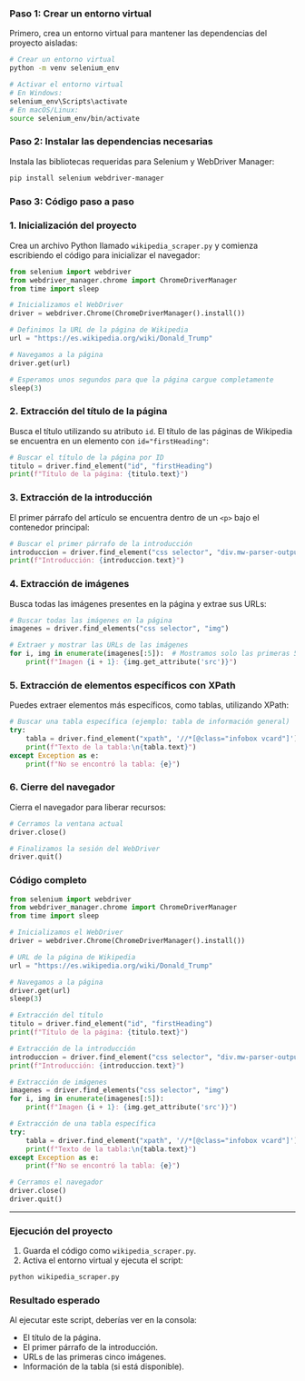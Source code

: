### **Paso 1: Crear un entorno virtual**

Primero, crea un entorno virtual para mantener las dependencias del proyecto aisladas:

```bash
# Crear un entorno virtual
python -m venv selenium_env

# Activar el entorno virtual
# En Windows:
selenium_env\Scripts\activate
# En macOS/Linux:
source selenium_env/bin/activate
```

### **Paso 2: Instalar las dependencias necesarias**

Instala las bibliotecas requeridas para Selenium y WebDriver Manager:

```bash
pip install selenium webdriver-manager
```

### **Paso 3: Código paso a paso**

### **1. Inicialización del proyecto**

Crea un archivo Python llamado `wikipedia_scraper.py` y comienza escribiendo el código para inicializar el navegador:

```python
from selenium import webdriver
from webdriver_manager.chrome import ChromeDriverManager
from time import sleep

# Inicializamos el WebDriver
driver = webdriver.Chrome(ChromeDriverManager().install())

# Definimos la URL de la página de Wikipedia
url = "https://es.wikipedia.org/wiki/Donald_Trump"

# Navegamos a la página
driver.get(url)

# Esperamos unos segundos para que la página cargue completamente
sleep(3)
```

### **2. Extracción del título de la página**

Busca el título utilizando su atributo `id`. El título de las páginas de Wikipedia se encuentra en un elemento con `id="firstHeading"`:

```python
# Buscar el título de la página por ID
titulo = driver.find_element("id", "firstHeading")
print(f"Título de la página: {titulo.text}")
```

### **3. Extracción de la introducción**

El primer párrafo del artículo se encuentra dentro de un `<p>` bajo el contenedor principal:

```python
# Buscar el primer párrafo de la introducción
introduccion = driver.find_element("css selector", "div.mw-parser-output > p")
print(f"Introducción: {introduccion.text}")
```

### **4. Extracción de imágenes**

Busca todas las imágenes presentes en la página y extrae sus URLs:

```python
# Buscar todas las imágenes en la página
imagenes = driver.find_elements("css selector", "img")

# Extraer y mostrar las URLs de las imágenes
for i, img in enumerate(imagenes[:5]):  # Mostramos solo las primeras 5 imágenes
    print(f"Imagen {i + 1}: {img.get_attribute('src')}")
```

### **5. Extracción de elementos específicos con XPath**

Puedes extraer elementos más específicos, como tablas, utilizando XPath:

```python
# Buscar una tabla específica (ejemplo: tabla de información general)
try:
    tabla = driver.find_element("xpath", '//*[@class="infobox vcard"]')
    print(f"Texto de la tabla:\n{tabla.text}")
except Exception as e:
    print(f"No se encontró la tabla: {e}")
```

### **6. Cierre del navegador**

Cierra el navegador para liberar recursos:

```python
# Cerramos la ventana actual
driver.close()

# Finalizamos la sesión del WebDriver
driver.quit()
```

### **Código completo**

```python
from selenium import webdriver
from webdriver_manager.chrome import ChromeDriverManager
from time import sleep

# Inicializamos el WebDriver
driver = webdriver.Chrome(ChromeDriverManager().install())

# URL de la página de Wikipedia
url = "https://es.wikipedia.org/wiki/Donald_Trump"

# Navegamos a la página
driver.get(url)
sleep(3)

# Extracción del título
titulo = driver.find_element("id", "firstHeading")
print(f"Título de la página: {titulo.text}")

# Extracción de la introducción
introduccion = driver.find_element("css selector", "div.mw-parser-output > p")
print(f"Introducción: {introduccion.text}")

# Extracción de imágenes
imagenes = driver.find_elements("css selector", "img")
for i, img in enumerate(imagenes[:5]):
    print(f"Imagen {i + 1}: {img.get_attribute('src')}")

# Extracción de una tabla específica
try:
    tabla = driver.find_element("xpath", '//*[@class="infobox vcard"]')
    print(f"Texto de la tabla:\n{tabla.text}")
except Exception as e:
    print(f"No se encontró la tabla: {e}")

# Cerramos el navegador
driver.close()
driver.quit()
```

---

### **Ejecución del proyecto**

1. Guarda el código como `wikipedia_scraper.py`.
2. Activa el entorno virtual y ejecuta el script:

```bash
python wikipedia_scraper.py
```

### **Resultado esperado**

Al ejecutar este script, deberías ver en la consola:

- El título de la página.
- El primer párrafo de la introducción.
- URLs de las primeras cinco imágenes.
- Información de la tabla (si está disponible).
